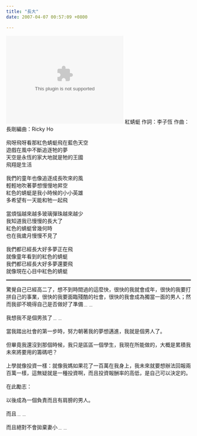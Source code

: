 ```yaml
---
title: "長大"
date: 2007-04-07 00:57:09 +0800

---
```

<object classid="CLSID:6BF52A52-394A-11d3-B153-00C04F79FAA6" codebase="http://www.microsoft.com/ntserver/netshow/download/en/nsmp2inf.cab#Version=5,1,51,415" id="msplayer" type="application/x-oleobject" standby="Loading Microsoft Media Player components..." name="msplayer" width="320" height="240"> <param name="AllowChangeDisplaySize" value="1"> <param name="AutoStart" value="1"> <param name="AutoSize" value="0"> <param name="AnimationAtStart" value="1"> <param name="ClickToPlay" value="1"> <param name="EnableContextMenu" value="0"> <param name="EnablePositionControls" value="1"> <param name="EnableFullScreenControls" value="1"> <param name="URL" value="http://9.mms.blog.xuite.net/9/a/8/f/10971305/blog_112520/dv/10942929/10942929.mp3"> <param name="ShowControls" value="1"> <param name="ShowAudioControls" value="1"> <param name="ShowDisplay" value="0"> <param name="ShowGotoBar" value="0"> <param name="ShowPositionControls" value="1"> <param name="ShowStatusBar" value="1"> <param name="ShowTracker" value="1"> <embed src="http://9.mms.blog.xuite.net/9/a/8/f/10971305/blog_112520/dv/10942929/10942929.mp3" type="video/x-ms-wmv" width="320" height="240" autostart="1" showcontrols="0" autosize="0" animationatstart="1" clicktoplay="1" enablecontextmenu="0" enablepositioncontrols="1" enablefullscreencontrols="1" showaudiocontrols="1" showdisplay="0" showgotobar="0" showpositioncontrols="1" showstatusbar="1" showtracker="1"> </object>
<span style="font-weight: bold;"></span>紅蜻蜓    作詞：李子恆    作曲：長剛編曲：Ricky Ho<br /><br />飛呀飛呀看那紅色蜻蜓飛在藍色天空<br />遊戲在風中不斷追逐牠的夢<br />天空是永恆的家大地就是牠的王國<br />飛翔是生活<br /><br />我們的童年也像追逐成長吹來的風<br />輕輕地吹著夢想慢慢地昇空<br />紅色的蜻蜓是我小時候的小小英雄<br />多希望有一天能和牠一起飛<br /><br />當煩惱越來越多玻璃彈珠越來越少<br />我知道我已慢慢的長大了<br />紅色的蜻蜓曾幾何時<br />也在我歲月慢慢不見了<br /><br />我們都已經長大好多夢正在飛<br />就像童年看到的紅色的蜻蜓<br />我們都已經長大好多夢還要飛<br />就像現在心目中紅色的蜻蜓<br /><hr style="width: 100%; height: 2px;" />驚覺自己已經高二了，想不到時間過的這麼快，很快的我就會成年，很快的我要打拼自己的事業，很快的我要面臨殘酷的社會，很快的我會成為獨當一面的男人；然而我卻不曉得自己是否做好了準備﹍﹍<br /><br />我想我不是個男孩了﹍﹍<br /><br />當我踏出社會的第一步時，努力朝著我的夢想邁進，我就是個男人了。<br /><br />但畢竟我還沒到那個時候，我只是區區一個學生，我現在所能做的，大概是累積我未來將要用的籌碼吧？<br /><br />上學就像投資一樣：就像我媽如果花了一百萬在我身上，我未來就要想辦法回報兩百萬一樣，這無疑就是一種投資啊，而且投資報酬率的高低，是自己可以決定的。<br /><br />在此勵志：<br /><br />以後成為一個負責而且有肩膀的男人。<br /><br />而且﹍﹍<br /><br />而且絕對不會拋棄妻小﹍﹍<br />
